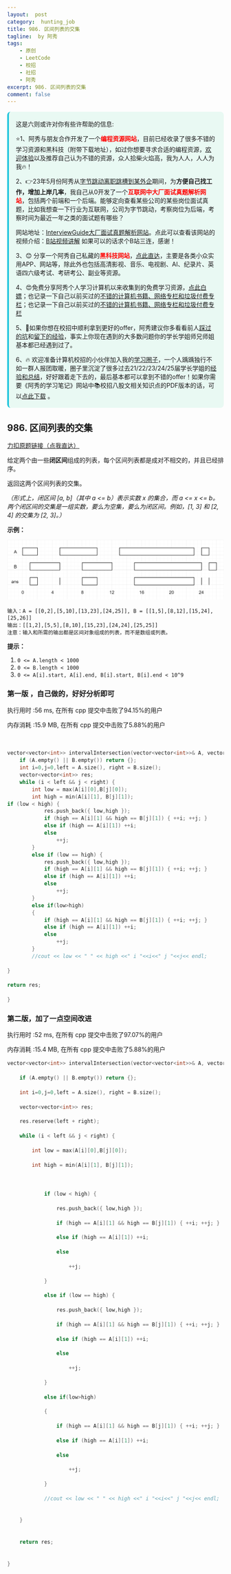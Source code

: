 ```yaml
---
layout:  post
category:  hunting_job
title: 986. 区间列表的交集
tagline:  by 阿秀
tags:
    - 原创
    - LeetCode
    - 校招
    - 社招
    - 阿秀
excerpt: 986. 区间列表的交集
comment: false
---
```




<div style="border-color: #24C6DC;
            background-color: #e9f9f3;         
            margin: 1rem 0;
        padding: .25rem 1rem;
        border-left-width: .3rem;
        border-left-style: solid;
        border-radius: .5rem;
        color: inherit;">
  <p>这是六则或许对你有些许帮助的信息:</p>
<p>⭐️1、阿秀与朋友合作开发了一个<span style="font-weight:bold;color:red">编程资源网站</span>，目前已经收录了很多不错的学习资源和黑科技（附带下载地址），如过你想要寻求合适的编程资源，<a href="https://tools.interviewguide.cn/home" style="text-decoration: underline" target="_blank">欢迎体验</a>以及推荐自己认为不错的资源，众人拾柴火焰高，我为人人，人人为我🔥！</p>  <p>2、👉23年5月份阿秀从<a style="text-decoration: underline" href="https://mp.weixin.qq.com/s?__biz=Mzk0ODU4MzEzMw==&mid=2247512170&idx=1&sn=c4a04a383d2dfdece676b75f17224e78" target="_blank">字节跳动离职跳槽到某外企</a>期间，为<span style="font-weight:bold">方便自己找工作，增加上岸几率</span>，我自己从0开发了一个<span style="font-weight:bold;color:red">互联网中大厂面试真题解析网站</span>，包括两个前端和一个后端。能够定向查看某些公司的某些岗位面试真题，比如我想查一下行业为互联网，公司为字节跳动，考察岗位为后端，考察时间为最近一年之类的面试题有哪些？
<div align="center">
</div>网站地址：<a style="text-decoration: underline" href="https://top.interviewguide.cn/" target="_blank">InterviewGuide大厂面试真题解析网站</a>。点此可以查看该网站的视频介绍：<a style="text-decoration: underline" href="https://www.bilibili.com/video/BV1f94y1C7BL" target="_blank">B站视频讲解</a>   如果可以的话求个B站三连，感谢！
    </p>3、😊
    分享一个阿秀自己私藏的<span style="font-weight:bold;color:red">黑科技网站</span>，<a style="text-decoration: underline" href="https://hkjtz.cn/" target="_blank">点此直达</a>，主要是各类小众实用APP、网站等，除此外也包括高清影视、音乐、电视剧、AI、纪录片、英语四六级考试、考研考公、副业等资源。
  </p>
  <p>4、😍免费分享阿秀个人学习计算机以来收集到的免费学习资源，<a style="text-decoration: underline" href="/notes/07-resources/01-free/01-introduce.html" target="_blank">点此白嫖</a>；也记录一下自己以前买过的<a style="text-decoration: underline" href="/notes/07-resources/02-precious.html" target="_blank">不错的计算机书籍、网络专栏和垃圾付费专栏</a>；也记录一下自己以前买过的<a style="text-decoration: underline" href="/notes/07-resources/02-precious.html" target="_blank">不错的计算机书籍、网络专栏和垃圾付费专栏</a>
  </p>
  <p>5、🚀如果你想在校招中顺利拿到更好的offer，阿秀建议你多看看前人<a style="text-decoration: underline" href="https://www.yuque.com/tuobaaxiu/httmmc/npg1k81zeq4wfpyz" target="_blank">踩过的坑</a>和<a style="text-decoration: underline"  target="_blank" href="https://www.yuque.com/tuobaaxiu/httmmc/gge9ppd0mbu2d3dp">留下的经验</a>，事实上你现在遇到的大多数问题你的学长学姐师兄师姐基本都已经遇到过了。
  </p>
  <p>6、🔥 欢迎准备计算机校招的小伙伴加入我的<a  style="text-decoration: underline" href="https://www.yuque.com/tuobaaxiu/httmmc/xg0otqvc17wfx4u9" target="_blank">学习圈子</a>，一个人踽踽独行不如一群人报团取暖，圈子里沉淀了很多过去21/22/23/24/25届学长学姐的<a  style="text-decoration: underline" href="https://www.yuque.com/tuobaaxiu/httmmc/gge9ppd0mbu2d3dp" target="_blank">经验和总结</a>，好好跟着走下去的，最后基本都可以拿到不错的offer！</a>如果你需要《阿秀的学习笔记》网站中📚︎校招八股文相关知识点的PDF版本的话，可以<a style="text-decoration: underline" href="https://www.yuque.com/tuobaaxiu/httmmc/qs0yn66apvkzw0ps" target="_blank">点此下载</a> 。</p>   </div>




## 986. 区间列表的交集

[力扣原题链接（点我直达）](https://leetcode-cn.com/problems/interval-list-intersections/)

给定两个由一些**闭区间**组成的列表，每个区间列表都是成对不相交的，并且已经排序。

返回这两个区间列表的交集。

*（形式上，闭区间 [a, b]（其中 a <= b）表示实数 x 的集合，而 a <= x <= b。两个闭区间的交集是一组实数，要么为空集，要么为闭区间。例如，[1, 3] 和 [2, 4] 的交集为 [2, 3]。）*

 

**示例：**

**![](./986.区间列表的交集.assets/202207032149094.png)**









```
输入：A = [[0,2],[5,10],[13,23],[24,25]], B = [[1,5],[8,12],[15,24],[25,26]]
输出：[[1,2],[5,5],[8,10],[15,23],[24,24],[25,25]]
注意：输入和所需的输出都是区间对象组成的列表，而不是数组或列表。
```

 

**提示：**

1. `0 <= A.length < 1000`
2. `0 <= B.length < 1000`
3. `0 <= A[i].start, A[i].end, B[i].start, B[i].end < 10^9`





### 第一版 ，自己做的，好好分析即可



执行用时 :56 ms, 在所有 cpp 提交中击败了94.15%的用户

内存消耗 :15.9 MB, 在所有 cpp 提交中击败了5.88%的用户

 


```C++
		

vector<vector<int>> intervalIntersection(vector<vector<int>>& A, vector<vector<int>>& B) {
    if (A.empty() || B.empty()) return {};
	int i=0,j=0,left = A.size(), right = B.size();
	vector<vector<int>> res;
	while (i < left && j < right) {
		int low = max(A[i][0],B[j][0]);
		int high = min(A[i][1], B[j][1]);
if (low < high) {
			res.push_back({ low,high });
			if (high == A[i][1] && high == B[j][1]) { ++i; ++j; }
			else if (high == A[i][1]) ++i;
			else
				++j;
		}
		else if (low == high) { 
			res.push_back({ low,high });
			if (high == A[i][1] && high == B[j][1]) { ++i; ++j; }
			else if (high == A[i][1]) ++i;
			else
				++j;
		}
		else if(low>high)
		{
			if (high == A[i][1] && high == B[j][1]) { ++i; ++j; }
			else if (high == A[i][1]) ++i;
			else
				++j;
		}
		//cout << low << " " << high <<" i "<<i<<" j "<<j<< endl;

}

return res;
    
}
```




### 第二版，加了一点空间改进

执行用时 :52 ms, 在所有 cpp 提交中击败了97.07%的用户

内存消耗 :15.4 MB, 在所有 cpp 提交中击败了5.88%的用户



```c++
vector<vector<int>> intervalIntersection(vector<vector<int>>& A, vector<vector<int>>& B) {

	if (A.empty() || B.empty()) return {};

	int i=0,j=0,left = A.size(), right = B.size();

	vector<vector<int>> res;

	res.reserve(left + right);

	while (i < left && j < right) {

		int low = max(A[i][0],B[j][0]);

		int high = min(A[i][1], B[j][1]);



			if (low < high) {

				res.push_back({ low,high });

				if (high == A[i][1] && high == B[j][1]) { ++i; ++j; }

				else if (high == A[i][1]) ++i;

				else

					++j;

			}

			else if (low == high) { 

				res.push_back({ low,high });

				if (high == A[i][1] && high == B[j][1]) { ++i; ++j; }

				else if (high == A[i][1]) ++i;

				else

					++j;

			}

			else if(low>high)

			{

				if (high == A[i][1] && high == B[j][1]) { ++i; ++j; }

				else if (high == A[i][1]) ++i;

				else

					++j;

			}

			//cout << low << " " << high <<" i "<<i<<" j "<<j<< endl;


	}


	return res;


}
```

